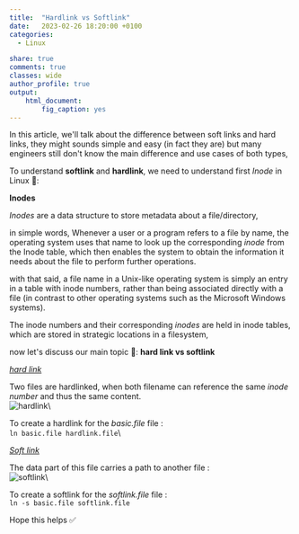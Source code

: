 ```yaml
---
title:  "Hardlink vs Softlink"
date:   2023-02-26 18:20:00 +0100
categories: 
  - Linux

share: true
comments: true
classes: wide
author_profile: true
output: 
    html_document:
        fig_caption: yes
---
```


In this article, we'll talk about the difference between soft links and hard links, they might sounds simple and easy (in fact they are) but many engineers still don't know the main difference and use cases of both types,

To understand **softlink** and **hardlink**, we need to understand first *Inode* in Linux 🔑:

**Inodes**

*Inodes* are a data structure to store metadata about a file/directory,

in simple words, Whenever a user or a program refers to a file by name, the operating system uses that name to look up the corresponding *inode* from the Inode table, which then enables the system to obtain the information it needs about the file to perform further operations.

with that said, a file name in a Unix-like operating system is simply an entry in a table with inode numbers, rather than being associated directly with a file (in contrast to other operating systems such as the Microsoft Windows systems).

The inode numbers and their corresponding *inodes* are held in inode tables, which are stored in strategic locations in a filesystem,

now let's discuss our main topic 🧐:
**hard link vs softlink**

<u>*hard link*</u>
 
Two files are hardlinked, when both filename can reference the same *inode number* and thus the same content.\
![hardlink]({{site.url}}/assets/images/article_post/hardlink.png)\

To create a hardlink for the *basic.file* file :\
`ln basic.file hardlink.file`\

<u>*Soft link* </u>

The data part of this file carries a path to another file : \
![softlink]({{site.url}}/assets/images/article_post/softlink.png)\

To create a softlink for the *softlink.file* file : \
`ln -s basic.file softlink.file`


Hope this helps ✅